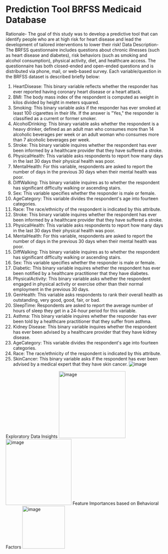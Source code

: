 # Prediction Tool BRFSS Medicaid Database
Rationale-
The goal of this study was to develop a predictive tool that can identify people who are at high risk for heart disease and lead the development of tailored interventions to lower their risk!
Data Description-
The BRFSS questionnaire includes questions about chronic illnesses (such as heart disease and diabetes), risk behaviors (such as smoking and alcohol consumption), physical activity, diet, and healthcare access. The questionnaire has both closed-ended and open-ended questions and is distributed via phone, mail, or web-based survey. 
Each variable/question in the BRFSS dataset is described briefly below:
1.	HeartDisease: This binary variable reflects whether the responder has ever reported having coronary heart disease or a heart attack.
2.	BMI: The body mass index of the respondent is computed as weight in kilos divided by height in meters squared.
3.	Smoking: This binary variable asks if the responder has ever smoked at least 100 cigarettes in their life. If the answer is "Yes," the responder is classified as a current or former smoker.
4.	AlcoholDrinking: This binary variable asks whether the respondent is a heavy drinker, defined as an adult man who consumes more than 14 alcoholic beverages per week or an adult woman who consumes more than 7 alcoholic beverages per week.
5.	Stroke: This binary variable inquires whether the respondent has ever been informed by a healthcare provider that they have suffered a stroke.
6.	PhysicalHealth: This variable asks respondents to report how many days in the last 30 days their physical health was poor.
7.	MentalHealth: For this variable, respondents are asked to report the number of days in the previous 30 days when their mental health was poor.
8.	DiffWalking: This binary variable inquires as to whether the respondent has significant difficulty walking or ascending stairs.
9.	Sex: This variable specifies whether the responder is male or female.
10.	AgeCategory: This variable divides the respondent's age into fourteen categories.
11.	Race: The race/ethnicity of the respondent is indicated by this attribute.
12.	Stroke: This binary variable inquires whether the respondent has ever been informed by a healthcare provider that they have suffered a stroke.
13.	PhysicalHealth: This variable asks respondents to report how many days in the last 30 days their physical health was poor.
14.	MentalHealth: For this variable, respondents are asked to report the number of days in the previous 30 days when their mental health was poor.
15.	DiffWalking: This binary variable inquires as to whether the respondent has significant difficulty walking or ascending stairs.
16.	Sex: This variable specifies whether the responder is male or female.
17.	Diabetic: This binary variable inquires whether the respondent has ever been notified by a healthcare practitioner that they have diabetes.
18.	PhysicalActivity: This binary variable asks whether the respondent engaged in physical activity or exercise other than their normal employment in the previous 30 days.
19.	GenHealth: This variable asks respondents to rank their overall health as outstanding, very good, good, fair, or bad.
20.	SleepTime: Respondents are asked to report the average number of hours of sleep they get in a 24-hour period for this variable.
21.	Asthma: This binary variable inquires whether the responder has ever been told by a healthcare practitioner that they suffer from asthma.
22.	Kidney Disease: This binary variable inquires whether the respondent has ever been advised by a healthcare provider that they have kidney disease.
23.	AgeCategory: This variable divides the respondent's age into fourteen categories.
24.	Race: The race/ethnicity of the respondent is indicated by this attribute.
25.	SkinCancer: This binary variable asks if the respondent has ever been advised by a medical expert that they have skin cancer.
![image](https://github.com/OmkarS12/Disease-Prediction-Tool-BRFSS-Medicaid-Database/assets/122317280/41e33896-0678-4aa5-b549-190bba96eba8)

Exploratory Data Insights
<img width="213" alt="image" src="https://github.com/OmkarS12/Disease-Prediction-Tool-BRFSS-Medicaid-Database/assets/122317280/a44577d5-56b5-4791-9482-1b84360b606f">
<img width="210" alt="image" src="https://github.com/OmkarS12/Disease-Prediction-Tool-BRFSS-Medicaid-Database/assets/122317280/37e3636f-80ea-4e60-9d65-425e336ecdd5">
Feature Importances based on Behavioral Factors
<img width="136" alt="image" src="https://github.com/OmkarS12/Disease-Prediction-Tool-BRFSS-Medicaid-Database/assets/122317280/e61146ae-dd6c-4d6e-87b1-1a3424cf4066">


